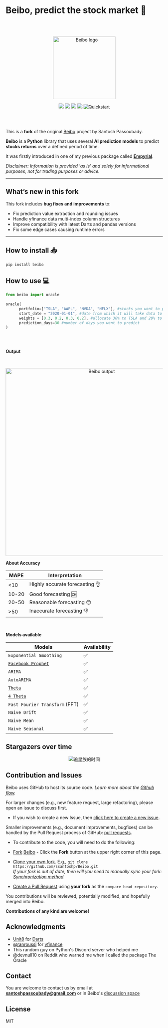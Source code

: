 # Beibo, predict the stock market 💸

<br/>
<br/>

<p align="center">
  <img height="200" src="https://user-images.githubusercontent.com/61618641/147752368-7488930a-49d7-42ae-b14f-50555c5a721e.png" alt="Beibo logo")
</p>

 <br/>
  
<div align="center">
  
![](https://img.shields.io/badge/license-MIT-orange)
![](https://img.shields.io/badge/version-0.1.1-blueviolet)
![](https://img.shields.io/badge/language-python🐍-blue)
![](https://img.shields.io/badge/Open%20source-💜-white)	
[![Quickstart](https://colab.research.google.com/assets/colab-badge.svg)](https://colab.research.google.com/drive/1dn-JklrtCmALfWYz7uVWywVT4breQxm_?usp=sharing)
  
</div>

<br/>
<br/>

This is a **fork** of the original [Beibo](https://github.com/ssantoshp/Beibo) project by Santosh Passoubady.
  
**Beibo** is a **Python** library that uses several **AI prediction models** to predict **stocks returns** over a defined period of time. 

It was firstly introduced in one of my previous package called [**Empyrial**](https://github.com/ssantoshp/Empyrial). 
  
_Disclaimer: Information is provided 'as is' and solely for informational purposes, not for trading purposes or advice._

---

## What’s new in this fork

This fork includes **bug fixes and improvements** to:

- Fix prediction value extraction and rounding issues  
- Handle yfinance data multi-index column structures  
- Improve compatibility with latest Darts and pandas versions  
- Fix some edge cases causing runtime errors

---

## How to install 📥

```py
pip install beibo
```
  
## How to use 💻

  
```py
from beibo import oracle
  
oracle(
      portfolio=["TSLA", "AAPL", "NVDA", "NFLX"], #stocks you want to predict
      start_date = "2020-01-01", #date from which it will take data to predict
      weights = [0.3, 0.2, 0.3, 0.2], #allocate 30% to TSLA and 20% to AAPL...(equal weighting  by default)
      prediction_days=30 #number of days you want to predict
)
  
```
<br/>

**Output**

<br/>

<p align="center">
  <img height="600" src="https://user-images.githubusercontent.com/61618641/147704638-8713f729-c196-4f13-b9f3-b57709ad7e65.png" alt="Beibo output")
</p>

<br/>

**About Accuracy**
<div align="center">
   
| MAPE  | Interpretation |
| ------------- | ------------- |
| <10  | Highly accurate forecasting 👌  |
| 10-20  | Good forecasting 🆗  |
| 20-50  | Reasonable forecasting 😔  |
| >50  | Inaccurate forecasting 👎 |
	
</div>

 <br/>

**Models available**
  
<div align="center">
   
| Models  | Availability |
| ------------- | ------------- |
| ```Exponential Smoothing```  |  ✅  |
| [```Facebook Prophet```](https://github.com/facebook/prophet)  |  ✅  |
| ```ARIMA```  |  ✅  |
| ```AutoARIMA```  |  ✅  |
| [```Theta```](https://robjhyndman.com/papers/Theta.pdf) |  ✅  |
| [```4 Theta```](https://github.com/Mcompetitions/M4-methods/blob/master/4Theta%20method.R)  |  ✅  |
| ```Fast Fourier Transform``` (FFT)  |  ✅  |
| ```Naive Drift```  |  ✅  |
| ```Naive Mean```  |  ✅  |
| ```Naive Seasonal```  |  ✅  |
	
</div>

  
## Stargazers over time

<div align="center">
	
![追星族的时间](https://starchart.cc/ssantoshp/Beibo.svg)
	
</div>

## Contribution and Issues

Beibo uses GitHub to host its source code.  *Learn more about the [Github flow](https://docs.github.com/en/get-started/quickstart/github-flow).*  

For larger changes (e.g., new feature request, large refactoring), please open an issue to discuss first.  

* If you wish to create a new Issue, then [click here to create a new issue](https://github.com/ssantoshp/Beibo/issues/new/choose).  

Smaller improvements (e.g., document improvements, bugfixes) can be handled by the Pull Request process of GitHub: [pull requests](https://github.com/ssantoshp/Beibo/pulls).  

* To contribute to the code, you will need to do the following:  

 * [Fork](https://docs.github.com/en/get-started/quickstart/fork-a-repo#forking-a-repository) [Beibo](https://github.com/ssantoshp/Beibo) - Click the **Fork** button at the upper right corner of this page. 
 * [Clone your own fork](https://docs.github.com/en/get-started/quickstart/fork-a-repo#cloning-your-forked-repository).  E.g., ```git clone https://github.com/ssantoshp/Beibo.git```  
  *If your fork is out of date, then will you need to manually sync your fork: [Synchronization method](https://help.github.com/articles/syncing-a-fork/)*
 * [Create a Pull Request](https://github.com/ssantoshp/Beibo/pulls) using **your fork** as the `compare head repository`. 

You contributions will be reviewed, potentially modified, and hopefully merged into Beibo.  

**Contributions of any kind are welcome!**

## Acknowledgments

- [Unit8](https://github.com/unit8co) for [Darts](https://github.com/unit8co/darts)
- [@ranroussi](https://github.com/ranaroussi) for [yfinance](https://github.com/ranaroussi/yfinance) 
- This random guy on Python's Discord server who helped me 
- @devnull10 on Reddit who warned me when I called the package The Oracle

## Contact

You are welcome to contact us by email at **santoshpassoubady@gmail.com** or in Beibo's [discussion space](https://github.com/ssantoshp/Beibo/discussions)

## License

MIT
